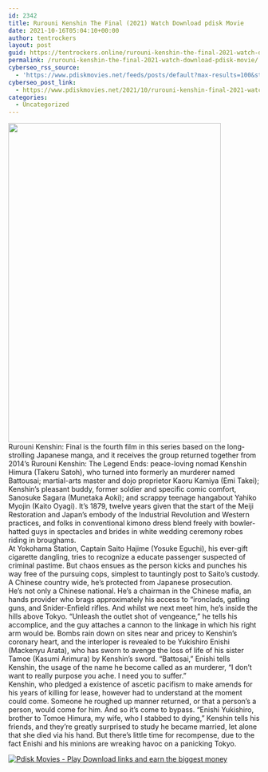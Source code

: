 ```yaml
---
id: 2342
title: Rurouni Kenshin The Final (2021) Watch Download pdisk Movie
date: 2021-10-16T05:04:10+00:00
author: tentrockers
layout: post
guid: https://tentrockers.online/rurouni-kenshin-the-final-2021-watch-download-pdisk-movie/
permalink: /rurouni-kenshin-the-final-2021-watch-download-pdisk-movie/
cyberseo_rss_source:
  - 'https://www.pdiskmovies.net/feeds/posts/default?max-results=100&start-index=101'
cyberseo_post_link:
  - https://www.pdiskmovies.net/2021/10/rurouni-kenshin-final-2021-watch.html
categories:
  - Uncategorized
---
```

<div class="separator">
  <a href="https://1.bp.blogspot.com/-9NAMrHj3HBA/YVyb62eqSFI/AAAAAAAAAiU/AsXMs7qWy7cOoNeismV_ja-TZQ0vryZzwCLcBGAsYHQ/s900/Rurouni%2BKenshin%2BThe%2BFinal%2B%25282021%2529%2BWatch%2BDownload%2Bpdisk%2BMovie.jpeg" imageanchor="1"><img loading="lazy" border="0" data-original-height="900" data-original-width="600" height="640" src="https://1.bp.blogspot.com/-9NAMrHj3HBA/YVyb62eqSFI/AAAAAAAAAiU/AsXMs7qWy7cOoNeismV_ja-TZQ0vryZzwCLcBGAsYHQ/w426-h640/Rurouni%2BKenshin%2BThe%2BFinal%2B%25282021%2529%2BWatch%2BDownload%2Bpdisk%2BMovie.jpeg" width="426" /></a>
</div>



<div>
  <div>
    <span>Rurouni Kenshin: Final is the fourth film in this series based on the long-strolling Japanese manga, and it receives the group returned together from 2014’s Rurouni Kenshin: The Legend Ends: peace-loving nomad Kenshin Himura (Takeru Satoh), who turned into formerly an murderer named Battousai; martial-arts master and dojo proprietor Kaoru Kamiya (Emi Takei); Kenshin’s pleasant buddy, former soldier and specific comic comfort, Sanosuke Sagara (Munetaka Aoki); and scrappy teenage hangabout Yahiko Myojin (Kaito Oyagi). It’s 1879, twelve years given that the start of the Meiji Restoration and Japan’s embody of the Industrial Revolution and Western practices, and folks in conventional kimono dress blend freely with bowler-hatted guys in spectacles and brides in white wedding ceremony robes riding in broughams.&nbsp;</span>
  </div>
  
  <div>
    <span>At Yokohama Station, Captain Saito Hajime (Yosuke Eguchi), his ever-gift cigarette dangling, tries to recognize a educate passenger suspected of criminal pastime. But chaos ensues as the person kicks and punches his way free of the pursuing cops, simplest to tauntingly post to Saito’s custody. A Chinese country wide, he’s protected from Japanese prosecution.</span>
  </div>
  
  <div>
    <span>He’s not only a Chinese national. He’s a chairman in the Chinese mafia, an hands provider who brags approximately his access to “ironclads, gatling guns, and Snider-Enfield rifles. And whilst we next meet him, he’s inside the hills above Tokyo. “Unleash the outlet shot of vengeance,” he tells his accomplice, and the guy attaches a cannon to the linkage in which his right arm would be. Bombs rain down on sites near and pricey to Kenshin’s coronary heart, and the interloper is revealed to be Yukishiro Enishi (Mackenyu Arata), who has sworn to avenge the loss of life of his sister Tamoe (Kasumi Arimura) by Kenshin’s sword. “Battosai,” Enishi tells Kenshin, the usage of the name he become called as an murderer, “I don’t want to really purpose you ache. I need you to suffer.”</span>
  </div>
  
  <div>
    <span>Kenshin, who pledged a existence of ascetic pacifism to make amends for his years of killing for lease, however had to understand at the moment could come. Someone he roughed up manner returned, or that a person’s a person, would come for him. And so it’s come to bypass. “Enishi Yukishiro, brother to Tomoe Himura, my wife, who I stabbed to dying,” Kenshin tells his friends, and they’re greatly surprised to study he became married, let alone that she died via his hand. But there’s little time for recompense, due to the fact Enishi and his minions are wreaking havoc on a panicking Tokyo.</span>
  </div>
</div>

[![](https://1.bp.blogspot.com/-a93bp85aB6g/YUXjACCiX3I/AAAAAAAAbQE/GHmPI7h0af0tqn6tYzd0cdrDv9Hu9LUSACLcBGAsYHQ/s16000/Play_it_New-removebg-preview.png "Pdisk Movies - Play Download links and earn the biggest money")](https://pdisklink.com/1/bnYybWhsMDAwaGsx?dn=1)